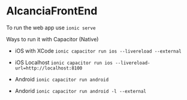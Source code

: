 # AlcanciaFrontEnd
To run the web app use
```ionic serve```

Ways to run it with Capacitor (Native)
- iOS with XCode
```ionic capacitor run ios --livereload --external```
- iOS Localhost
```ionic capacitor run ios --livereload-url=http://localhost:8100```

- Android
```ionic capacitor run android```
- Andorid 
```ionic capacitor run android -l --external```